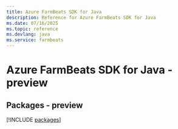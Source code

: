 ```yaml
---
title: Azure FarmBeats SDK for Java
description: Reference for Azure FarmBeats SDK for Java
ms.date: 07/16/2025
ms.topic: reference
ms.devlang: java
ms.service: farmbeats
---
```

# Azure FarmBeats SDK for Java - preview
## Packages - preview
[!INCLUDE [packages](farmbeats-index.md)]
